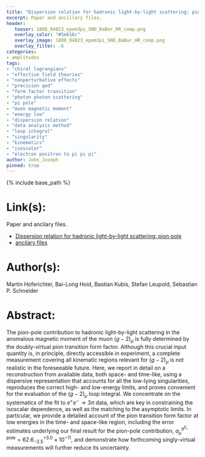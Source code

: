 ```yaml
---
title: "Dispersion relation for hadronic light-by-light scattering: pion pole"
excerpt: Paper and ancillary files.
header:
   teaser: 1808_04823_epem3pi_SND_BaBar_HR_comp.png
   overlay_color: "#5e616c"
   overlay_image: 1808_04823_epem3pi_SND_BaBar_HR_comp.png
   overlay_filter: .6
categories:
- amplitudes
tags:
- "chiral lagrangians"
- "effective field theories"
- "nonperturbative effects"
- "precision qed"
- "form factor transition"
- "photon photon scattering"
- "pi pole"
- "muon magnetic moment"
- "energy low"
- "dispersion relation"
- "data analysis method"
- "loop integral"
- "singularity"
- "kinematics"
- "isoscalar"
- "electron positron to pi pi pi"
author: John_Joseph
pinned: true
---
```

{% include base_path %}

# Link(s):
Paper and ancilary files.
  * [Dispersion relation for hadronic light-by-light scattering: pion pole](https://arxiv.org/abs/1808.04823)
  * [ancilary files](https://arxiv.org/src/1808.04823/anc)

# Author(s):
Martin Hoferichter, Bai-Long Hoid, Bastian Kubis, Stefan Leupold, Sebastian P. Schneider

# Abstract:
The pion-pole contribution to hadronic light-by-light scattering in the anomalous magnetic moment of the muon $(g-2)_\mu$ is fully determined by the doubly-virtual pion transition form factor. Although this crucial input quantity is, in principle, directly accessible in experiment, a complete measurement covering all kinematic regions relevant for $(g-2)_\mu$ is not realistic in the foreseeable future. Here, we report in detail on a reconstruction from available data, both space- and time-like, using a dispersive representation that accounts for all the low-lying singularities, reproduces the correct high- and low-energy limits, and proves convenient for the evaluation of the $(g-2)_\mu$ loop integral. We concentrate on the systematics of the fit to $e^+e^-\to 3\pi$ data, which are key in constraining the isoscalar dependence, as well as the matching to the asymptotic limits. In particular, we provide a detailed account of the pion transition form factor at low energies in the time- and space-like region, including the error estimates underlying our final result for the pion-pole contribution, $a_\mu^{\pi^0\text{-pole}}=62.6^{+3.0}_{-2.5}\times 10^{-11}$, and demonstrate how forthcoming singly-virtual measurements will further reduce its uncertainty.